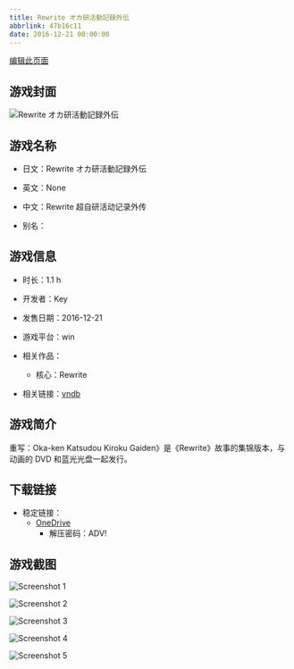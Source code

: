```yaml
---
title: Rewrite オカ研活動記録外伝
abbrlink: 47b16c11
date: 2016-12-21 00:00:00
---
```

[编辑此页面](https://github.com/ACG-3/ADV3-source/blob/main/source/_posts/games/Rewrite%20%E3%82%AA%E3%82%AB%E7%A0%94%E6%B4%BB%E5%8B%95%E8%A8%98%E9%8C%B2%E5%A4%96%E4%BC%9D.md)

## 游戏封面

![Rewrite オカ研活動記録外伝](https://pan.timero.xyz/d/onedrive/img_lib_001/Rewrite%20%E3%82%AA%E3%82%AB%E7%A0%94%E6%B4%BB%E5%8B%95%E8%A8%98%E9%8C%B2%E5%A4%96%E4%BC%9D_cover.avif)


## 游戏名称

- 日文：Rewrite オカ研活動記録外伝
- 英文：None
- 中文：Rewrite 超自研活动记录外传

- 别名：


## 游戏信息

- 时长：1.1 h
- 开发者：Key
- 发售日期：2016-12-21
- 游戏平台：win
- 相关作品：
   - 核心：Rewrite

- 相关链接：[vndb](https://vndb.org/v19611)


## 游戏简介

重写：Oka-ken Katsudou Kiroku Gaiden》是《Rewrite》故事的集锦版本，与动画的 DVD 和蓝光光盘一起发行。


## 下载链接

- 稳定链接：
    - [OneDrive](https://pan.timero.xyz/onedrive/adv_lib_001/Rewrite%20%E3%82%AA%E3%82%AB%E7%A0%94%E6%B4%BB%E5%8B%95%E8%A8%98%E9%8C%B2%E5%A4%96%E4%BC%9D)
        - 解压密码：ADV!



## 游戏截图


![Screenshot 1](https://pan.timero.xyz/d/onedrive/img_lib_001/Rewrite%20%E3%82%AA%E3%82%AB%E7%A0%94%E6%B4%BB%E5%8B%95%E8%A8%98%E9%8C%B2%E5%A4%96%E4%BC%9D_Screenshot_1.avif)

![Screenshot 2](https://pan.timero.xyz/d/onedrive/img_lib_001/Rewrite%20%E3%82%AA%E3%82%AB%E7%A0%94%E6%B4%BB%E5%8B%95%E8%A8%98%E9%8C%B2%E5%A4%96%E4%BC%9D_Screenshot_2.avif)

![Screenshot 3](https://pan.timero.xyz/d/onedrive/img_lib_001/Rewrite%20%E3%82%AA%E3%82%AB%E7%A0%94%E6%B4%BB%E5%8B%95%E8%A8%98%E9%8C%B2%E5%A4%96%E4%BC%9D_Screenshot_3.avif)

![Screenshot 4](https://pan.timero.xyz/d/onedrive/img_lib_001/Rewrite%20%E3%82%AA%E3%82%AB%E7%A0%94%E6%B4%BB%E5%8B%95%E8%A8%98%E9%8C%B2%E5%A4%96%E4%BC%9D_Screenshot_4.avif)

![Screenshot 5](https://pan.timero.xyz/d/onedrive/img_lib_001/Rewrite%20%E3%82%AA%E3%82%AB%E7%A0%94%E6%B4%BB%E5%8B%95%E8%A8%98%E9%8C%B2%E5%A4%96%E4%BC%9D_Screenshot_5.avif)

